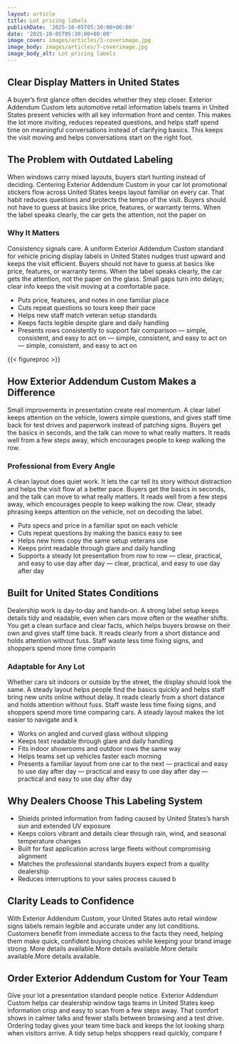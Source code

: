 ```yaml
---
layout: article
title: Lot pricing labels
publishDate: '2025-10-05T05:30:00+00:00'
date: '2025-10-05T05:30:00+00:00'
image_cover: images/articles/3-coverimage.jpg
image_body: images/articles/7-coverimage.jpg
image_body_alt: Lot pricing labels
---
```



## Clear Display Matters in United States
A buyer’s first glance often decides whether they step closer. Exterior Addendum Custom lets automotive retail information labels teams in United States present vehicles with all key information front and center. This makes the lot more inviting, reduces repeated questions, and helps staff spend time on meaningful conversations instead of clarifying basics. This keeps the visit moving and helps conversations start on the right foot.

## The Problem with Outdated Labeling
When windows carry mixed layouts, buyers start hunting instead of deciding. Centering Exterior Addendum Custom in your car lot promotional stickers flow across United States keeps layout familiar on every car. That habit reduces questions and protects the tempo of the visit. Buyers should not have to guess at basics like price, features, or warranty terms. When the label speaks clearly, the car gets the attention, not the paper on

### Why It Matters
Consistency signals care. A uniform Exterior Addendum Custom standard for vehicle pricing display labels in United States nudges trust upward and keeps the visit efficient. Buyers should not have to guess at basics like price, features, or warranty terms. When the label speaks clearly, the car gets the attention, not the paper on the glass. Small gaps turn into delays; clear info keeps the visit moving at a comfortable pace.

- Puts price, features, and notes in one familiar place
- Cuts repeat questions so tours keep their pace
- Helps new staff match veteran setup standards
- Keeps facts legible despite glare and daily handling
- Presents rows consistently to support fair comparison — simple, consistent, and easy to act on — simple, consistent, and easy to act on — simple, consistent, and easy to act on

{{< figureproc >}}

## How Exterior Addendum Custom Makes a Difference
Small improvements in presentation create real momentum. A clear label keeps attention on the vehicle, lowers simple questions, and gives staff time back for test drives and paperwork instead of patching signs.  Buyers get the basics in seconds, and the talk can move to what really matters.  It reads well from a few steps away, which encourages people to keep walking the row.

### Professional from Every Angle
A clean layout does quiet work. It lets the car tell its story without distraction and helps the visit flow at a better pace.  Buyers get the basics in seconds, and the talk can move to what really matters.  It reads well from a few steps away, which encourages people to keep walking the row.  Clear, steady phrasing keeps attention on the vehicle, not on decoding the label.

- Puts specs and price in a familiar spot on each vehicle
- Cuts repeat questions by making the basics easy to see
- Helps new hires copy the same setup veterans use
- Keeps print readable through glare and daily handling
- Supports a steady lot presentation from row to row — clear, practical, and easy to use day after day — clear, practical, and easy to use day after day

## Built for United States Conditions
Dealership work is day‑to‑day and hands‑on. A strong label setup keeps details tidy and readable, even when cars move often or the weather shifts. You get a clean surface and clear facts, which helps buyers browse on their own and gives staff time back. It reads clearly from a short distance and holds attention without fuss. Staff waste less time fixing signs, and shoppers spend more time comparin

### Adaptable for Any Lot
Whether cars sit indoors or outside by the street, the display should look the same. A steady layout helps people find the basics quickly and helps staff bring new units online without delay. It reads clearly from a short distance and holds attention without fuss. Staff waste less time fixing signs, and shoppers spend more time comparing cars. A steady layout makes the lot easier to navigate and k

- Works on angled and curved glass without slipping
- Keeps text readable through glare and daily handling
- Fits indoor showrooms and outdoor rows the same way
- Helps teams set up vehicles faster each morning
- Presents a familiar layout from one car to the next — practical and easy to use day after day — practical and easy to use day after day — practical and easy to use day after day

## Why Dealers Choose This Labeling System
- Shields printed information from fading caused by United States’s harsh sun and extended UV exposure
- Keeps colors vibrant and details clear through rain, wind, and seasonal temperature changes
- Built for fast application across large fleets without compromising alignment
- Matches the professional standards buyers expect from a quality dealership
- Reduces interruptions to your sales process caused b

## Clarity Leads to Confidence
With Exterior Addendum Custom, your United States auto retail window signs labels remain legible and accurate under any lot conditions. Customers benefit from immediate access to the facts they need, helping them make quick, confident buying choices while keeping your brand image strong. More details available.More details available.More details available.More details available.

## Order Exterior Addendum Custom for Your Team
Give your lot a presentation standard people notice. Exterior Addendum Custom helps car dealership window tags teams in United States keep information crisp and easy to scan from a few steps away. That comfort shows in calmer talks and fewer stalls between browsing and a test drive.  Ordering today gives your team time back and keeps the lot looking sharp when visitors arrive.  A tidy setup helps shoppers read quickly, compare f


